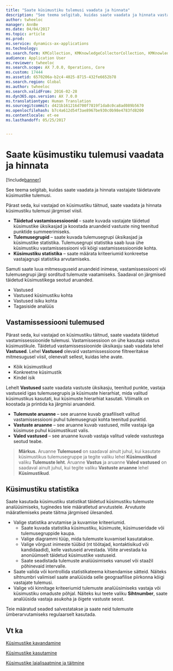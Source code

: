 ```yaml
---
title: "Saate küsimustiku tulemusi vaadata ja hinnata"
description: "See teema selgitab, kuidas saate vaadata ja hinnata vastajate täidetavate küsimustike tulemusi."
author: twheeloc
manager: AnnBe
ms.date: 04/04/2017
ms.topic: article
ms.prod: 
ms.service: dynamics-ax-applications
ms.technology: 
ms.search.form: KMCollection, KMKnowledgeCollectorCollection, KMKnowledgeCollectorUserResults
audience: Application User
ms.reviewer: twheeloc
ms.search.scope: AX 7.0.0, Operations, Core
ms.custom: 17444
ms.assetid: 6570206a-b2c4-4025-8715-432fe6652b78
ms.search.region: Global
ms.author: twheeloc
ms.search.validFrom: 2016-02-28
ms.dyn365.ops.version: AX 7.0.0
ms.translationtype: Human Translation
ms.sourcegitcommit: d421b161216d700f7819f1da8c0ca8ad089b5670
ms.openlocfilehash: b7c4a612d54f3ae8967be930c0b98e4783fd8200
ms.contentlocale: et-ee
ms.lasthandoff: 05/25/2017


---
```


# Saate küsimustiku tulemusi vaadata ja hinnata
<a id="view-and-evaluate-the-results-of-a-questionnaire" class="xliff"></a>

[!include[banner](includes/banner.md)]


See teema selgitab, kuidas saate vaadata ja hinnata vastajate täidetavate küsimustike tulemusi. 

Pärast seda, kui vastajad on küsimustiku täitnud, saate vaadata ja hinnata küsimustiku tulemusi järgmisel viisil.

-   **Täidetud vastamissessioonid** – saate kuvada vastajate täidetud küsimustike üksikasjad ja koostada aruandeid vastuste ning teenitud punktide summeerimiseks.
-   **Tulemusegrupid** – saate kuvada tulemusegrupi üksikasjad ja küsimustike statistika. Tulemusegrupi statistika saab luua ühe küsimustiku vastamissessiooni või kõigi vastamissessioonide kohta.
-   **Küsimustiku statistika** – saate määrata kriteeriumid konkreetse vastajagrupi statistika arvutamiseks.

Samuti saate luua mitmesuguseid aruandeid inimese, vastamissessiooni või tulemusegrupi järgi sorditud tulemuste vaatamiseks. Saadaval on järgmised täidetud küsimustikega seotud aruanded.

-   Vastused
-   Vastused küsimustiku kohta
-   Vastused isiku kohta
-   Tagasiside analüüs

## Vastamissessiooni tulemused
<a id="answer-session-results" class="xliff"></a>
Pärast seda, kui vastajad on küsimustiku täitnud, saate vaadata täidetud vastamissessioonide tulemusi. Vastamissessioon on ühe kasutaja vastus küsimustikule. Täidetud vastamissessioonide üksikasju saab vaadata lehel **Vastused**. Lehel **Vastused** olevaid vastamissessioone filtreeritakse mitmesugusel viisil, olenevalt sellest, kuidas lehe avate.

-   Kõik küsimustikud
-   Konkreetne küsimustik
-   Kindel isik

Lehelt **Vastused** saate vaadata vastuste üksikasju, teenitud punkte, vastaja vastuseid igas tulemusegrupis ja küsimuste hierarhiat, mida valitud küsimustikus kasutati, kui küsimuste hierarhiat kasutati. Võimalik on koostada ja printida ka järgmisi aruandeid.

-   **Tulemuste aruanne** – see aruanne kuvab graafiliselt valitud vastamissessiooni puhul tulemusegrupi kohta teenitud punktid.
-   **Vastuste aruanne** – see aruanne kuvab vastused, mille vastaja iga küsimuse puhul küsimustikust valis.
-   **Valed vastused** – see aruanne kuvab vastaja valitud valede vastustega seotud teabe.

> **Märkus.**
>   Aruanne **Tulemused** on saadaval ainult juhul, kui kasutate küsimustikus tulemusegruppe ja tegite valiku lehel **Küsimustikud** valiku **Tulemuste leht**. Aruanne **Vastus** ja aruanne **Valed vastused** on saadaval ainult juhul, kui tegite valiku **Vastuste aruanne** lehel **Küsimustikud**.

## Küsimustiku statistika
<a id="questionnaire-statistics" class="xliff"></a>
Saate kasutada küsimustiku statistikat täidetud küsimustiku tulemuste analüüsimiseks, tuginedes teie määratletud arvutustele. Arvutuste määratlemiseks peate täitma järgmised ülesanded.

-   Valige statistika arvutamise ja kuvamise kriteeriumid.
    -   Saate kuvada statistika küsimustiku, küsimuste, küsimuseridade või tulemusegruppide kaupa.
    -   Valige diagrammi tüüp, mida tulemuste kuvamisel kasutatakse.
    -   Valige võrgust inimeste tüübid (nt töötajad, kontaktisikud või kandidaadid), kelle vastuseid arvestada. Võite arvestada ka anonüümselt täidetud küsimustike vastuseid.
    -   Saate seadistada tulemuste analüüsimiseks vanusel või staažil põhinevaid intervalle.
-   Saate valida või kontrollida statistikateema kitsendamise sätteid. Näiteks sihtnumbri valimisel saate analüüsida selle geograafilise piirkonna kõigi vastajate tulemusi.
-   Valige või kinnitage kriteeriumid tulemuste analüüsimiseks vastaja või küsimustiku omaduste põhjal. Näiteks kui teete valiku **Sihtnumber**, saate analüüsida vastaja asukoha ja õigete vastuste seost.

Teie määratud seaded salvestatakse ja saate neid tulemuste ümberarvutamiseks regulaarselt kasutada.

Vt ka
<a id="see-also" class="xliff"></a>
--------

[Küsimustike kavandamine](design-questionnaires.md)

[Küsimustike kasutamine](questionnaires.md)

[Küsimustike laialisaatmine ja täitmine](distribute-questionnaires.md)





